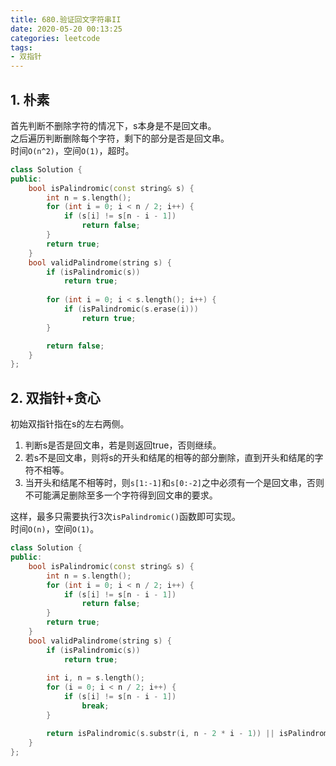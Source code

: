 ```yaml
---
title: 680.验证回文字符串II
date: 2020-05-20 00:13:25
categories: leetcode
tags: 
- 双指针
---
```

## 1. 朴素
首先判断不删除字符的情况下，s本身是不是回文串。  
之后遍历判断删除每个字符，剩下的部分是否是回文串。  
时间`O(n^2)`，空间`O(1)`，超时。  
```cpp
class Solution {
public:
    bool isPalindromic(const string& s) {
        int n = s.length();
        for (int i = 0; i < n / 2; i++) {
            if (s[i] != s[n - i - 1])
                return false;
        }
        return true;
    }
    bool validPalindrome(string s) {
        if (isPalindromic(s))
            return true;
        
        for (int i = 0; i < s.length(); i++) {
            if (isPalindromic(s.erase(i)))
                return true;
        }

        return false;
    }
};
```

## 2. 双指针+贪心
初始双指针指在s的左右两侧。  
1. 判断s是否是回文串，若是则返回true，否则继续。  
2. 若s不是回文串，则将s的开头和结尾的相等的部分删除，直到开头和结尾的字符不相等。  
3. 当开头和结尾不相等时，则`s[1:-1]`和`s[0:-2]`之中必须有一个是回文串，否则不可能满足删除至多一个字符得到回文串的要求。  

这样，最多只需要执行3次`isPalindromic()`函数即可实现。  
时间`O(n)`，空间`O(1)`。  
```cpp
class Solution {
public:
    bool isPalindromic(const string& s) {
        int n = s.length();
        for (int i = 0; i < n / 2; i++) {
            if (s[i] != s[n - i - 1])
                return false;
        }
        return true;
    }
    bool validPalindrome(string s) {
        if (isPalindromic(s))
            return true;
        
        int i, n = s.length();
        for (i = 0; i < n / 2; i++) {
            if (s[i] != s[n - i - 1])
                break;
        }

        return isPalindromic(s.substr(i, n - 2 * i - 1)) || isPalindromic(s.substr(i + 1, n - 2 * i - 1));
    }
};
```